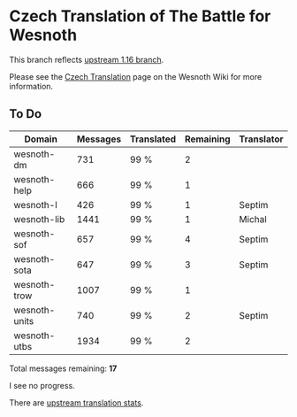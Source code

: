 # Czech Translation of The Battle for Wesnoth

This branch reflects [upstream 1.16 branch](https://github.com/wesnoth/wesnoth/tree/1.16).

Please see the [Czech Translation](https://wiki.wesnoth.org/CzechTranslation) page on the Wesnoth Wiki for more information.

## To Do

Domain | Messages | Translated | Remaining | Translator
------ | -------- | ---------- | --------- | ----------
wesnoth-dm | 731 | 99 % | 2 |
wesnoth-help | 666 | 99 % | 1 |
wesnoth-l | 426 | 99 % | 1 | Septim
wesnoth-lib | 1441 | 99 % | 1 | Michal
wesnoth-sof | 657 | 99 % | 4 | Septim
wesnoth-sota | 647 | 99 % | 3 | Septim
wesnoth-trow | 1007 | 99 % | 1 |
wesnoth-units | 740 | 99 % | 2 | Septim
wesnoth-utbs | 1934 | 99 % | 2 |

Total messages remaining: **17**

I see no progress.

There are [upstream translation stats](https://www.wesnoth.org/gettext/?view=langs&version=branch&lang=cs).
